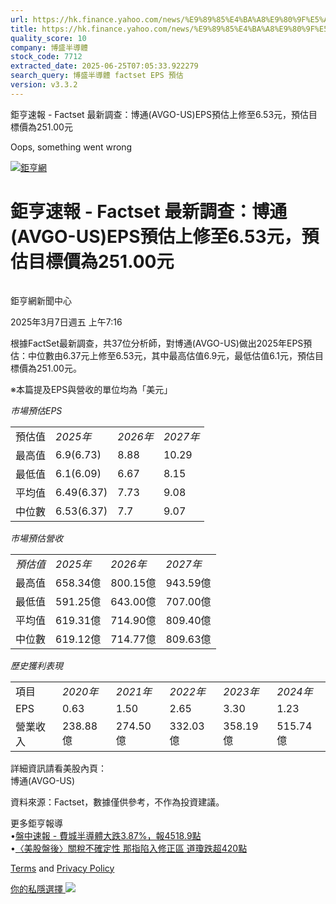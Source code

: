 ```yaml
---
url: https://hk.finance.yahoo.com/news/%E9%89%85%E4%BA%A8%E9%80%9F%E5%A0%B1-factset-%E6%9C%80%E6%96%B0%E8%AA%BF%E6%9F%A5-%E5%8D%9A%E9%80%9A-avgo-121617104.html
title: https://hk.finance.yahoo.com/news/%E9%89%85%E4%BA%A8%E9%80%9F%E5%A0%B1-factset-%E6%9C%80%E6%96%B0%E8
quality_score: 10
company: 博盛半導體
stock_code: 7712
extracted_date: 2025-06-25T07:05:33.922279
search_query: 博盛半導體 factset EPS 預估
version: v3.3.2
---
```


鉅亨速報 - Factset 最新調查：博通(AVGO-US)EPS預估上修至6.53元，預估目標價為251.00元 


Oops, something went wrong

 

[![鉅亨網](https://s.yimg.com/ny/api/res/1.2/UM5hrThmhlnSiBO4o4qlLg--/YXBwaWQ9aGlnaGxhbmRlcjt3PTE0NjtoPTQ4O2NmPXdlYnA-/https://s.yimg.com/os/creatr-uploaded-images/2020-01/147c7630-36ab-11ea-ae7c-5ee7a0016555)](http://www.cnyes.com/ "鉅亨網")

# 鉅亨速報 - Factset 最新調查：博通(AVGO-US)EPS預估上修至6.53元，預估目標價為251.00元

![](data:image/gif;base64,R0lGODlhAQABAIAAAAAAAP///ywAAAAAAQABAAACAUwAOw==)

鉅亨網新聞中心

2025年3月7日週五 上午7:16

根據FactSet最新調查，共37位分析師，對博通(AVGO-US)做出2025年EPS預估：中位數由6.37元上修至6.53元，其中最高估值6.9元，最低估值6.1元，預估目標價為251.00元。

※本篇提及EPS與營收的單位均為「美元」

*市場預估EPS*

|  |  |  |  |
| --- | --- | --- | --- |
| 預估值 | *2025年* | *2026年* | *2027年* |
| 最高值 | 6.9(6.73) | 8.88 | 10.29 |
| 最低值 | 6.1(6.09) | 6.67 | 8.15 |
| 平均值 | 6.49(6.37) | 7.73 | 9.08 |
| 中位數 | 6.53(6.37) | 7.7 | 9.07 |

*市場預估營收*

|  |  |  |  |
| --- | --- | --- | --- |
| *預估值* | *2025年* | *2026年* | *2027年* |
| 最高值 | 658.34億 | 800.15億 | 943.59億 |
| 最低值 | 591.25億 | 643.00億 | 707.00億 |
| 平均值 | 619.31億 | 714.90億 | 809.40億 |
| 中位數 | 619.12億 | 714.77億 | 809.63億 |

*歷史獲利表現*

|  |  |  |  |  |  |
| --- | --- | --- | --- | --- | --- |
| 項目 | *2020年* | *2021年* | *2022年* | *2023年* | *2024年* |
| EPS | 0.63 | 1.50 | 2.65 | 3.30 | 1.23 |
| 營業收入 | 238.88億 | 274.50億 | 332.03億 | 358.19億 | 515.74億 |

詳細資訊請看美股內頁：  
博通(AVGO-US)

資料來源：Factset，數據僅供參考，不作為投資建議。

更多鉅亨報導  
•[盤中速報 - 費城半導體大跌3.87%，報4518.9點](https://news.cnyes.com/news/id/5886775?utm_source=yahoo&utm_medium=RSS&utm_campaign=relate)  
•[〈美股盤後〉關稅不確定性 那指陷入修正區 道瓊跌超420點](https://news.cnyes.com/news/id/5886842?utm_source=yahoo&utm_medium=RSS&utm_campaign=relate)

[Terms](https://guce.yahoo.com/terms?locale=zh-Hant-HK)  and [Privacy Policy](https://guce.yahoo.com/privacy-policy?locale=zh-Hant-HK)

[你的私隱選擇 ![](https://s.yimg.com/dv/static/siteApp/img/privacy-choice-control.png)](https://guce.yahoo.com/state-controls?locale=zh-Hant-HK&state=VA)